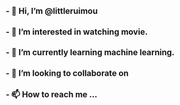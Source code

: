 ## - 👋 Hi, I’m @littleruimou
## - 👀 I’m interested in watching movie.
## - 🌱 I’m currently learning machine learning.
## - 💞️ I’m looking to collaborate on 
## - 📫 How to reach me ...

<!---
littleruimou/littleruimou is a ✨ special ✨ repository because its `README.md` (this file) appears on your GitHub profile.
You can click the Preview link to take a look at your changes.
--->
